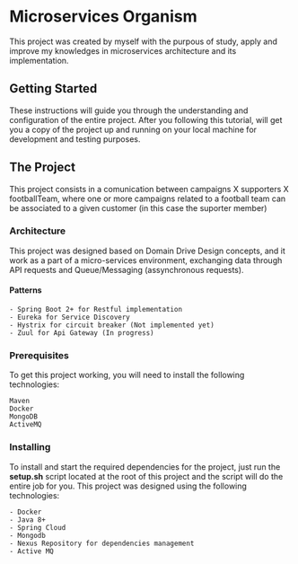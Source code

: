 # Microservices Organism
This project was created by myself with the purpous of study, apply and improve my knowledges in microservices architecture and its implementation.

## Getting Started
These instructions will guide you through the understanding and configuration of the entire project.
After you following this tutorial, will get you a copy of the project up and running on your local machine for development and testing purposes.

## The Project
This project consists in a comunication between campaigns X supporters X footballTeam, where one or more campaigns related to a football team can be associated to a given customer (in this case the suporter member)

### Architecture
This project was designed based on Domain Drive Design concepts, and it work as a part of a micro-services environment, exchanging data through API requests and Queue/Messaging (assynchronous requests).

#### Patterns

```
- Spring Boot 2+ for Restful implementation 
- Eureka for Service Discovery
- Hystrix for circuit breaker (Not implemented yet)
- Zuul for Api Gateway (In progress)
```

### Prerequisites
To get this project working, you will need to install the following technologies:

```
Maven
Docker
MongoDB
ActiveMQ
```

### Installing
To install and start the required dependencies for the project, just run the <b>setup.sh</b> script located at the root of this project and the script will do the entire job for you.
This project was designed using the following technologies:

```
- Docker
- Java 8+
- Spring Cloud
- Mongodb
- Nexus Repository for dependencies management
- Active MQ
```



